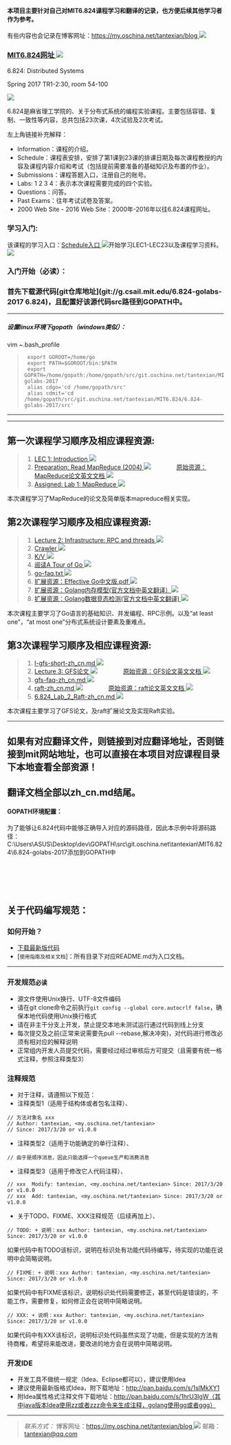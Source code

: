 #### 本项目主要针对自己对MIT6.824课程学习和翻译的记录，也方便后续其他学习者作为参考。
有些内容也会记录在博客网址：[https://my.oschina.net/tantexian/blog ![](https://git.oschina.net/tantexian/MIT6.824/raw/dev/resources/static/img/click.jpg)](https://my.oschina.net/tantexian/blog)

### [MIT6.824网址 ![](https://git.oschina.net/tantexian/MIT6.824/raw/dev/resources/static/img/click.jpg)](http://nil.csail.mit.edu/6.824/2017/)

6.824: Distributed Systems

Spring 2017
TR1-2:30, room 54-100

![](https://git.oschina.net/tantexian/MIT6.824/raw/dev/resources/static/img/start-index1.png?dir=0&filepath=resources%2Fstatic%2Fimg%2Fstart-index1.png&oid=d46b06da44b6e9b7a4842f25b40d9af2f4eb5b46&sha=b8814ea7f159eb661b26c1bb6f8449c9dbc2874a)


6.824是麻省理工学院的、关于分布式系统的编程实验课程。主要包括容错、复制、一致性等内容，总共包括23次课，4次试验及2次考试。

左上角链接补充解释：
* Information：课程的介绍。
* Schedule：课程表安排，安排了第1课到23课的排课日期及每次课程教授的内容及课程内容介绍和考试（包括提前需要准备的基础知识及布置的作业）。
* Submissions：课程答题入口，注册自己的账号。
* Labs: 1 2 3 4：表示本次课程需要完成的四个实验。
* Questions：问答。
* Past Exams：往年考试试卷及答案。
* 2000 Web Site - 2016 Web Site：2000年-2016年以往6.824课程网址。

### 学习入门:
该课程的学习入口：[Schedule入口 ![](https://git.oschina.net/tantexian/MIT6.824/raw/dev/resources/static/img/click.jpg)](http://nil.csail.mit.edu/6.824/2017/schedule.html)开始学习LEC1-LEC23以及课程学习资料。
![](https://git.oschina.net/tantexian/MIT6.824/raw/dev/resources/static/img/scheduler-2017.png?dir=0&filepath=resources%2Fstatic%2Fimg%2Fscheduler-2017.png&oid=9c38ebc90be76b60603943bec0b9769289e6da86&sha=dec89cbe68c8c8eb7bd1a5020da1ec3bfe3a534d)




### 入门开始（必读）：

### 首先下载源代码[git仓库地址](git://g.csail.mit.edu/6.824-golabs-2017 6.824)，且配置好该源代码src路径到GOPATH中。

---
##### 设置linux环境下gopath（windows类似）：
vim ~.bash_profile
>      export GOROOT=/home/go
>      export PATH=$GOROOT/bin:$PATH
>      export GOPATH=/home/gopath:/home/gopath/src/git.oschina.net/tantexian/MIT6.824/6.824-golabs-2017
>      alias cdgo='cd /home/gopath/src'
>      alias cdmit='cd /home/gopath/src/git.oschina.net/tantexian/MIT6.824/6.824-golabs-2017/src'
---


---
## 第一次课程学习顺序及相应课程资源:
> 1. [LEC 1: Introduction ![](https://git.oschina.net/tantexian/MIT6.824/raw/dev/resources/static/img/click.jpg)](https://git.oschina.net/tantexian/MIT6.824/blob/dev/LEC1_introduction/101.md?dir=0&filepath=LEC1_introduction%2F101.md&oid=b0d1831741f38a5f100a721b7e3cd9a69d709822&sha=b78bf6a66ea41b865876cf6fe0f065602c5e4eb7)
> 2. [Preparation: Read MapReduce (2004) ![](https://git.oschina.net/tantexian/MIT6.824/raw/dev/resources/static/img/click.jpg)](http://nil.csail.mit.edu/6.824/2017/papers/mapreduce.pdf)
　　　　[原始资源：MapReduce论文英文文档 ![](https://git.oschina.net/tantexian/MIT6.824/raw/dev/resources/static/img/click.jpg)](https://git.oschina.net/tantexian/MIT6.824/raw/dev/LEC1_introduction/mapreduce.pdf)
> 3. [Assigned: Lab 1: MapReduce ![](https://git.oschina.net/tantexian/MIT6.824/raw/dev/resources/static/img/click.jpg)](http://nil.csail.mit.edu/6.824/2017/labs/lab-1.html)

本次课程学习了MapReduce的论文及简单版本mapreduce相关实现。



## 第2次课程学习顺序及相应课程资源:
> 1. [Lecture 2: Infrastructure: RPC and threads ![](https://git.oschina.net/tantexian/MIT6.824/raw/dev/resources/static/img/click.jpg)](https://git.oschina.net/tantexian/MIT6.824/blob/dev/LEC2_%20RPCAndThreads/l-rpc.md?dir=0&filepath=LEC2_+RPCAndThreads%2Fl-rpc.md&oid=d9882eaf0b502618b7791a710b17f64e39821aea&sha=3433911775cc3fa59246fa90478b30f322927c3f)
> 2. [Crawler ![](https://git.oschina.net/tantexian/MIT6.824/raw/dev/resources/static/img/click.jpg)](https://git.oschina.net/tantexian/MIT6.824/blob/dev/LEC2_%20RPCAndThreads/crawler.go?dir=0&filepath=LEC2_+RPCAndThreads%2Fcrawler.go&oid=ff0cd66a881cd48c13635a5be87fdc69d9936330&sha=3433911775cc3fa59246fa90478b30f322927c3f)
> 3. [K/V ![](https://git.oschina.net/tantexian/MIT6.824/raw/dev/resources/static/img/click.jpg)](https://git.oschina.net/tantexian/MIT6.824/blob/dev/LEC2_%20RPCAndThreads/kv.go?dir=0&filepath=LEC2_+RPCAndThreads%2Fkv.go&oid=3dfee994be6ddcd7c5df368cd9015cc76fba646a&sha=3433911775cc3fa59246fa90478b30f322927c3f)
> 4. [阅读A Tour of Go ![](https://git.oschina.net/tantexian/MIT6.824/raw/dev/resources/static/img/click.jpg)](https://tour.golang.org/welcome/1)
> 5. [go-faq.txt ![](https://git.oschina.net/tantexian/MIT6.824/raw/dev/resources/static/img/click.jpg)](https://git.oschina.net/tantexian/MIT6.824/blob/dev/LEC2_%20RPCAndThreads/go-faq.md?dir=0&filepath=LEC2_+RPCAndThreads%2Fgo-faq.md&oid=069edc9588eea4d31410d791ac68ab8d4cc97fa4&sha=6c3f736d5b76322c2492a4275f745137cc277b97)
> 6. [扩展资源：Effective Go中文版.pdf ![](https://git.oschina.net/tantexian/MIT6.824/raw/dev/resources/static/img/click.jpg)](https://git.oschina.net/tantexian/MIT6.824/raw/dev/docs/Effective%20Go%E4%B8%AD%E6%96%87%E7%89%88.pdf)
> 7. [扩展资源：Golang内存模型(官方文档中英文翻译）![](https://git.oschina.net/tantexian/MIT6.824/raw/dev/resources/static/img/click.jpg)](https://git.oschina.net/tantexian/MIT6.824/blob/dev/LEC2_%20RPCAndThreads/go_mem_model.md?dir=0&filepath=LEC2_+RPCAndThreads%2Fgo_mem_model.md&oid=1d6554a60b8a59d0a6be126356e04dfc405bf6d0&sha=80f489a4f27c4b551794d7fba60a4f67d6568515)
> 7. [扩展资源：Golang数据竞态检测(官方文档中英文翻译) ![](https://git.oschina.net/tantexian/MIT6.824/raw/dev/resources/static/img/click.jpg)](https://git.oschina.net/tantexian/MIT6.824/blob/dev/LEC2_%20RPCAndThreads/go_race_detector.md?dir=0&filepath=LEC2_+RPCAndThreads%2Fgo_race_detector.md&oid=04409064747458409c4606735ad42a2b465707f9&sha=80f489a4f27c4b551794d7fba60a4f67d6568515)

本次课程主要学习了Go语言的基础知识、并发编程、RPC示例。以及“at least one”，“at most one”分布式系统设计要素及重难点。



## 第3次课程学习顺序及相应课程资源:
> 1. [l-gfs-short-zh_cn.md ![](https://git.oschina.net/tantexian/MIT6.824/raw/dev/resources/static/img/click.jpg)](https://git.oschina.net/tantexian/MIT6.824/blob/dev/LEC3_GFSAndRaft/l-gfs-short-zh_cn.md?dir=0&filepath=LEC3_GFSAndRaft%2Fl-gfs-short-zh_cn.md&oid=c9b89fca5b1d85f0e7f48a3c50e6eff7ec0334f3&sha=ed481bdbb6a41443aa2ce04390c44b9653ef0a78)
> 2. [Lecture 3: GFS论文 ![](https://git.oschina.net/tantexian/MIT6.824/raw/dev/resources/static/img/click.jpg)](https://git.oschina.net/tantexian/MIT6.824/blob/dev/LEC3_GFSAndRaft/gfs-zh_cn.md?dir=0&filepath=LEC3_GFSAndRaft%2Fgfs-zh_cn.md&oid=4e69900cf9e548c526bb4981a97ee55dd0dbd55f&sha=ed481bdbb6a41443aa2ce04390c44b9653ef0a78)
　　　　[原始资源：GFS论文英文文档 ![](https://git.oschina.net/tantexian/MIT6.824/raw/dev/resources/static/img/click.jpg)](https://git.oschina.net/tantexian/MIT6.824/raw/dev/LEC3_GFSAndRaft/gfs.pdf)
> 3. [gfs-faq-zh_cn.md ![](https://git.oschina.net/tantexian/MIT6.824/raw/dev/resources/static/img/click.jpg)](https://git.oschina.net/tantexian/MIT6.824/blob/dev/LEC3_GFSAndRaft/gfs-faq-zh_cn.md?dir=0&filepath=LEC3_GFSAndRaft%2Fgfs-faq-zh_cn.md&oid=9c784174eae8abb6ec83a166a1794ec232a45717&sha=ed481bdbb6a41443aa2ce04390c44b9653ef0a78)
> 4. [raft-zh_cn.md ![](https://git.oschina.net/tantexian/MIT6.824/raw/dev/resources/static/img/click.jpg)](https://git.oschina.net/tantexian/MIT6.824/blob/dev/LEC3_GFSAndRaft/raft-zh_cn.md?dir=0&filepath=LEC3_GFSAndRaft%2Fraft-zh_cn.md&oid=665ca438613092ec8d9080c58184b360f840c5fd&sha=2ccc943ea154b0b5783772823671da262a7d48be)
　　　　[原始资源：raft论文英文文档 ![](https://git.oschina.net/tantexian/MIT6.824/raw/dev/resources/static/img/click.jpg)](https://git.oschina.net/tantexian/MIT6.824/raw/dev/LEC3_GFSAndRaft/raft.pdf)
> 5. [6.824_Lab_2_Raft-zh_cn.md ![](https://git.oschina.net/tantexian/MIT6.824/raw/dev/resources/static/img/click.jpg)](https://git.oschina.net/tantexian/MIT6.824/blob/dev/LEC3_GFSAndRaft/6.824_Lab_2_Raft-zh_cn.md?dir=0&filepath=LEC3_GFSAndRaft%2F6.824_Lab_2_Raft-zh_cn.md&oid=381f13961fa57427ec0f746a20825cf1fa63da1e&sha=ed481bdbb6a41443aa2ce04390c44b9653ef0a78)

本次课程主要学习了GFS论文，及raft扩展论文及实现Raft实验。





---
## 如果有对应翻译文件，则链接到对应翻译地址，否则链接到mit网站地址，也可以直接在本项目对应课程目录下本地查看全部资源！
## 翻译文档全部以zh_cn.md结尾。

#### GOPATH环境配置：
为了能够让6.824代码中能够正确导入对应的源码路径，因此本示例中将源码路径：C:\Users\ASUS\Desktop\dev\GOPATH\src\git.oschina.net\tantexian\MIT6.824\6.824-golabs-2017添加到GOPATH中


<br></br>
----------
## 关于代码编写规范：

### 如何开始？
* [下载最新版代码](https://git.oschina.net/tantexian/MIT6.824)
* [`使用指南及相关文档`]：所有目录下对应README.md为入口文档。


----------


### 开发规范`必读`
* 源文件使用Unix换行、UTF-8文件编码
* 请在git clone命令之前执行`git config --global core.autocrlf false`，确保本地代码使用Unix换行格式
* 请在非主干分支上开发，禁止提交本地未测试运行通过代码到线上分支
* 每次提交及之前(正常来说需要先pull --rebase,解决冲突)，对代码进行修改必须有相对应的解释说明
* 正常组内开发人员提交代码，需要经过经过审核后方可提交（且需要有统一格式注释，参照注释类型3）
  


### 注释规范
* 对于注释，请遵照以下规范：
* 注释类型1（适用于结构体或者包名注释）、

```
// 方法对象名 xxx
// Author: tantexian, <my.oschina.net/tantexian>
// Since: 2017/3/20 or v1.0.0 
```

* 注释类型2（适用于功能确定的单行注释）、

```
// 由于是顺序消息，因此只能选择一个queue生产和消费消息
```

* 注释类型3（适用于修改它人代码注释）、

```
// xxx  Modify: tantexian, <my.oschina.net/tantexian> Since: 2017/3/20 or v1.0.0 
// xxx  Add: tantexian, <my.oschina.net/tantexian> Since: 2017/3/20 or v1.0.0 
```
  
* 关于TODO、FIXME、XXX注释规范（后续再加上）、

```
// TODO: + 说明：xxx Author: tantexian, <my.oschina.net/tantexian>  Since: 2017/3/20 or v1.0.0 
```
如果代码中有TODO该标识，说明在标识处有功能代码待编写，待实现的功能在说明中会简略说明。

```
// FIXME: + 说明：xxx Author: tantexian, <my.oschina.net/tantexian>  Since: 2017/3/20 or v1.0.0 
```
如果代码中有FIXME该标识，说明标识处代码需要修正，甚至代码是错误的，不能工作，需要修复，如何修正会在说明中简略说明。

```
// XXX: + 说明：xxx Author: tantexian, <my.oschina.net/tantexian>  Since: 2017/3/20 or v1.0.0 
```
如果代码中有XXX该标识，说明标识处代码虽然实现了功能，但是实现的方法有待商榷，希望将来能改进，要改进的地方会在说明中简略说明。



### 开发IDE
* 开发工具不做统一规定（Idea、Eclipse都可以），建议使用Idea
* 建议使用最新版格式Idea，附下载地址：http://pan.baidu.com/s/1slMkXY1
* 附Idea属性格式注释文件下载地址：http://pan.baidu.com/s/1hrU3IgW（其中java版本Idea使用zz或者zzz命令来生成注释，golang使用gg或者ggg）

----------


>*联系方式：*
>博客网址：[https://my.oschina.net/tantexian/blog ![](https://git.oschina.net/tantexian/MIT6.824/raw/dev/resources/static/img/click.jpg)](https://my.oschina.net/tantexian/blog)
>邮箱：tantexian@qq.com